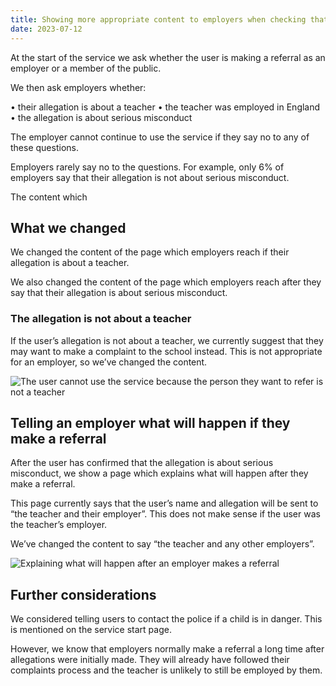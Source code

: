 ```yaml
---
title: Showing more appropriate content to employers when checking that they can use the service
date: 2023-07-12
---
```


At the start of the service we ask whether the user is making a referral as an employer or a member of the public.

We then ask employers whether:

•	their allegation is about a teacher
•	the teacher was employed in England
•	the allegation is about serious misconduct

The employer cannot continue to use the service if they say no to any of these questions.

Employers rarely say no to the questions. For example, only 6% of employers say that their allegation is not about serious misconduct.

The content which

## What we changed

We changed the content of the page which employers reach if their allegation is about a teacher.

We also changed the content of the page which employers reach after they say that their allegation is about serious misconduct.

### The allegation is not about a teacher

If the user’s allegation is not about a teacher, we currently suggest that they may want to make a complaint to the school instead. This is not appropriate for an employer, so we’ve changed the content.

![The user cannot use the service because the person they want to refer is not a teacher](not-teacher.png)

## Telling an employer what will happen if they make a referral

After the user has confirmed that the allegation is about serious misconduct, we show a page which explains what will happen after they make a referral.

This page currently says that the user’s name and allegation will be sent to “the teacher and their employer”. This does not make sense if the user was the teacher’s employer.

We’ve changed the content to say “the teacher and any other employers”.

![Explaining what will happen after an employer makes a referral](what-happens-after-referral.png)

## Further considerations

We considered telling users to contact the police if a child is in danger. This is mentioned on the service start page.

However, we know that employers normally make a referral a long time after allegations were initially made. They will already have followed their complaints process and the teacher is unlikely to still be employed by them.
